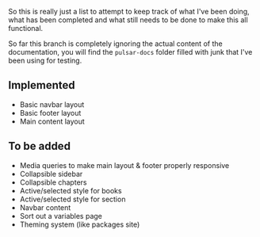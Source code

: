 So this is really just a list to attempt to keep track of what I've been doing, what has been completed and what still needs to be done to make this all functional.

So far this branch is completely ignoring the actual content of the documentation, you will find the `pulsar-docs` folder filled with junk that I've been using for testing.

## Implemented

- Basic navbar layout
- Basic footer layout
- Main content layout

## To be added

- Media queries to make main layout & footer properly responsive
- Collapsible sidebar
- Collapsible chapters
- Active/selected style for books
- Active/selected style for section
- Navbar content
- Sort out a variables page
- Theming system (like packages site)
